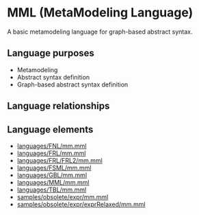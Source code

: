 # MML (MetaModeling Language)
A basic metamodeling language for graph-based abstract syntax.
## Language purposes
* Metamodeling
* Abstract syntax definition
* Graph-based abstract syntax definition
## Language relationships
## Language elements
* [languages/FNL/mm.mml](../../languages/FNL/mm.mml)
* [languages/FRL/mm.mml](../../languages/FRL/mm.mml)
* [languages/FRL/FRL2/mm.mml](../../languages/FRL/FRL2/mm.mml)
* [languages/FSML/mm.mml](../../languages/FSML/mm.mml)
* [languages/GBL/mm.mml](../../languages/GBL/mm.mml)
* [languages/MML/mm.mml](../../languages/MML/mm.mml)
* [languages/TBL/mm.mml](../../languages/TBL/mm.mml)
* [samples/obsolete/expr/mm.mml](../../samples/obsolete/expr/mm.mml)
* [samples/obsolete/expr/exprRelaxed/mm.mml](../../samples/obsolete/expr/exprRelaxed/mm.mml)
